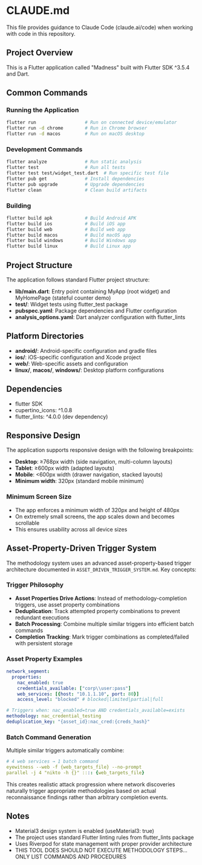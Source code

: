 # CLAUDE.md

This file provides guidance to Claude Code (claude.ai/code) when working with code in this repository.

## Project Overview

This is a Flutter application called "Madness" built with Flutter SDK ^3.5.4 and Dart.

## Common Commands

### Running the Application
```bash
flutter run                  # Run on connected device/emulator
flutter run -d chrome        # Run in Chrome browser
flutter run -d macos         # Run on macOS desktop
```

### Development Commands
```bash
flutter analyze              # Run static analysis
flutter test                 # Run all tests
flutter test test/widget_test.dart  # Run specific test file
flutter pub get              # Install dependencies
flutter pub upgrade          # Upgrade dependencies
flutter clean                # Clean build artifacts
```

### Building
```bash
flutter build apk            # Build Android APK
flutter build ios            # Build iOS app
flutter build web            # Build web app
flutter build macos          # Build macOS app
flutter build windows        # Build Windows app
flutter build linux          # Build Linux app
```

## Project Structure

The application follows standard Flutter project structure:

- **lib/main.dart**: Entry point containing MyApp (root widget) and MyHomePage (stateful counter demo)
- **test/**: Widget tests using flutter_test package
- **pubspec.yaml**: Package dependencies and Flutter configuration
- **analysis_options.yaml**: Dart analyzer configuration with flutter_lints

## Platform Directories

- **android/**: Android-specific configuration and gradle files
- **ios/**: iOS-specific configuration and Xcode project
- **web/**: Web-specific assets and configuration
- **linux/**, **macos/**, **windows/**: Desktop platform configurations

## Dependencies

- flutter SDK
- cupertino_icons: ^1.0.8
- flutter_lints: ^4.0.0 (dev dependency)

## Responsive Design

The application supports responsive design with the following breakpoints:
- **Desktop**: ≥768px width (side navigation, multi-column layouts)
- **Tablet**: ≥600px width (adapted layouts)
- **Mobile**: <600px width (drawer navigation, stacked layouts)
- **Minimum width**: 320px (standard mobile minimum)

### Minimum Screen Size
- The app enforces a minimum width of 320px and height of 480px
- On extremely small screens, the app scales down and becomes scrollable
- This ensures usability across all device sizes

## Asset-Property-Driven Trigger System

The methodology system uses an advanced asset-property-based trigger architecture documented in `ASSET_DRIVEN_TRIGGER_SYSTEM.md`. Key concepts:

### Trigger Philosophy
- **Asset Properties Drive Actions**: Instead of methodology-completion triggers, use asset property combinations
- **Deduplication**: Track attempted property combinations to prevent redundant executions
- **Batch Processing**: Combine multiple similar triggers into efficient batch commands
- **Completion Tracking**: Mark trigger combinations as completed/failed with persistent storage

### Asset Property Examples
```yaml
network_segment:
  properties:
    nac_enabled: true
    credentials_available: ["corp\\user:pass"]
    web_services: [{host: "10.1.1.10", port: 80}]
    access_level: "blocked" # blocked|limited|partial|full

# Triggers when: nac_enabled=true AND credentials_available=exists
methodology: nac_credential_testing
deduplication_key: "{asset_id}:nac_cred:{creds_hash}"
```

### Batch Command Generation
Multiple similar triggers automatically combine:
```yaml
# 4 web services → 1 batch command
eyewitness --web -f {web_targets_file} --no-prompt
parallel -j 4 "nikto -h {}" :::: {web_targets_file}
```

This creates realistic attack progression where network discoveries naturally trigger appropriate methodologies based on actual reconnaissance findings rather than arbitrary completion events.

## Notes

- Material3 design system is enabled (useMaterial3: true)
- The project uses standard Flutter linting rules from flutter_lints package
- Uses Riverpod for state management with proper provider architecture
- THIS TOOL DOES SHOULD NOT EXECUTE METHODOLOGY STEPS... ONLY LIST COMMANDS AND PROCEDURES